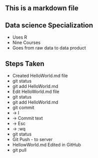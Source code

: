 ## This is a markdown file

## Data science Specialization 

* Uses R
* Nine Courses
* Goes from raw data to data product

## Steps Taken

* Created HelloWorld.md file
* git status
* git add HelloWorld.md
* Edit HelloWorld.md file
* git status
* git add HelloWorld.md
* git commit 
* -> I
* -> Commit text 
* -> Esc
* -> :wq
* git status
* Git Push - to server
* HellowWorld.md Edited in GitHub
* git pull 
